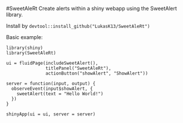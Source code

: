 #SweetAleRt
Create alerts within a shiny webapp using the SweetAlert library.

Install by `devtool::install_github("LukasK13/SweetAleRt")`

Basic example:
```
library(shiny)
library(SweetAleRt)

ui = fluidPage(includeSweetAlert(),
               titlePanel("SweetAleRt"),
               actionButton("showAlert", "ShowAlert"))

server = function(input, output) {
  observeEvent(input$showAlert, {
    sweetAlert(text = "Hello World!")
  })
}

shinyApp(ui = ui, server = server)
